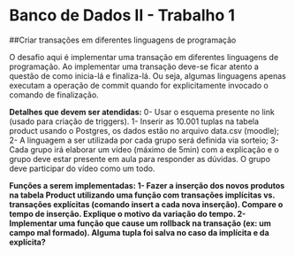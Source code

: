 # Banco de Dados II - Trabalho 1

##Criar transações em diferentes linguagens de programação

<p>O desafio aqui é implementar uma transação em diferentes linguagens de programação. Ao implementar uma transação deve-se ficar atento a questão de como inicia-lá e finaliza-lá. Ou seja, algumas linguagens apenas executam a operação de commit quando for explicitamente invocado o comando de finalização.
</p>
<p><b>Detalhes que devem ser atendidas:</b>
0- Usar o esquema presente no link (usado para criação de triggers). 
1-  Inserir as 10.001 tuplas na tabela product usando o Postgres, os dados estão no arquivo data.csv (moodle); 
2- A linguagem a ser utilizada por cada grupo será definida via sorteio; 
3- Cada grupo irá elaborar um vídeo (máximo de 5min) com a explicação e o grupo deve estar presente em aula para responder as dúvidas. O grupo deve participar do vídeo como um todo. </p>
<p><b>Funções a serem implementadas:
1- Fazer a inserção dos novos produtos na tabela Product utilizando uma função com transações implícitas vs. transações explícitas (comando insert a cada nova inserção). Compare o tempo de inserção. Explique o motivo da variação do tempo.
2- Implementar uma função que cause um rollback na transação (ex: um campo mal formado). Alguma tupla foi salva no caso da implícita e da explícita? 
  </b></p>

